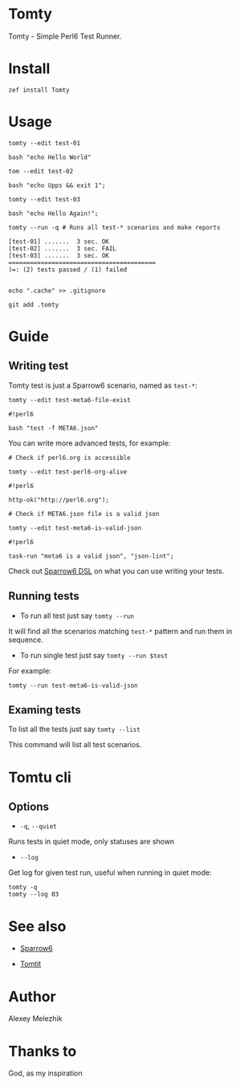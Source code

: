 # Tomty

Tomty - Simple Perl6 Test Runner.

# Install

    zef install Tomty

# Usage

    tomty --edit test-01

    bash "echo Hello World"

    tom --edit test-02

    bash "echo Upps && exit 1";

    tomty --edit test-03

    bash "echo Hello Again!";

    tomty --run -q # Runs all test-* scenarios and make reports

    [test-01] .......  3 sec. OK
    [test-02] .......  3 sec. FAIL
    [test-03] .......  3 sec. OK
    =========================================
    )=: (2) tests passed / (1) failed


    echo ".cache" >> .gitignore

    git add .tomty

#  Guide

## Writing test

Tomty test is just a Sparrow6 scenario, named as `test-*`:


    tomty --edit test-meta6-file-exist

    #!perl6

    bash "test -f META6.json"


You can write more advanced tests, for example:

    # Check if perl6.org is accessible

    tomty --edit test-perl6-org-alive

    #!perl6

    http-ok("http://perl6.org");

    # Check if META6.json file is a valid json

    tomty --edit test-meta6-is-valid-json

    #!perl6

    task-run "meta6 is a valid json", "json-lint";

Check out [Sparrow6 DSL](https://github.com/melezhik/Sparrow6#sparrow6-dsl) on what you can use
writing your tests.

## Running tests

* To run all test just say `tomty --run`

It will find all the scenarios matching `test-*` pattern and run them in sequence.

* To run single test just say `tomty --run $test`

For example:

    tomty --run test-meta6-is-valid-json

## Examing tests

To list all the tests just say `tomty --list`

This command will list all test scenarios.

# Tomtu cli

## Options

* `-q`, `--quiet`

Runs tests in quiet mode, only statuses are shown


* `--log`

Get log for given test run, useful when running in quiet mode:


    tomty -q
    tomty --log 03


# See also

* [Sparrow6](https://github.com/melezhik/Sparrow6)

* [Tomtit](https://github.com/melezhik/Tomtit)

# Author

Alexey Melezhik

# Thanks to

God, as my inspiration

